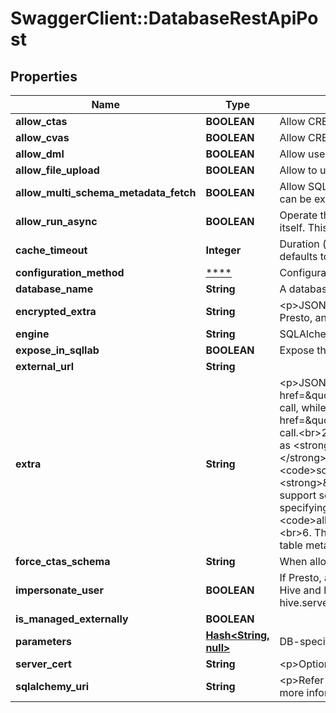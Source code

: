 # SwaggerClient::DatabaseRestApiPost

## Properties
Name | Type | Description | Notes
------------ | ------------- | ------------- | -------------
**allow_ctas** | **BOOLEAN** | Allow CREATE TABLE AS option in SQL Lab | [optional] 
**allow_cvas** | **BOOLEAN** | Allow CREATE VIEW AS option in SQL Lab | [optional] 
**allow_dml** | **BOOLEAN** | Allow users to run non-SELECT statements (UPDATE, DELETE, CREATE, ...) in SQL Lab | [optional] 
**allow_file_upload** | **BOOLEAN** | Allow to upload CSV file data into this databaseIf selected, please set the schemas allowed for csv upload in Extra. | [optional] 
**allow_multi_schema_metadata_fetch** | **BOOLEAN** | Allow SQL Lab to fetch a list of all tables and all views across all database schemas. For large data warehouse with thousands of tables, this can be expensive and put strain on the system. | [optional] 
**allow_run_async** | **BOOLEAN** | Operate the database in asynchronous mode, meaning  that the queries are executed on remote workers as opposed to on the web server itself. This assumes that you have a Celery worker setup as well as a results backend. Refer to the installation docs for more information. | [optional] 
**cache_timeout** | **Integer** | Duration (in seconds) of the caching timeout for charts of this database. A timeout of 0 indicates that the cache never expires. Note this defaults to the global timeout if undefined. | [optional] 
**configuration_method** | [****](.md) | Configuration_method is used on the frontend to inform the backend whether to explode parameters or to provide only a sqlalchemy_uri. | [optional] 
**database_name** | **String** | A database name to identify this connection. | 
**encrypted_extra** | **String** | &lt;p&gt;JSON string containing additional connection configuration.&lt;br&gt;This is used to provide connection information for systems like Hive, Presto, and BigQuery, which do not conform to the username:password syntax normally used by SQLAlchemy.&lt;/p&gt; | [optional] 
**engine** | **String** | SQLAlchemy engine to use | [optional] 
**expose_in_sqllab** | **BOOLEAN** | Expose this database to SQLLab | [optional] 
**external_url** | **String** |  | [optional] 
**extra** | **String** | &lt;p&gt;JSON string containing extra configuration elements.&lt;br&gt;1. The &lt;code&gt;engine_params&lt;/code&gt; object gets unpacked into the &lt;a href&#x3D;\&quot;https://docs.sqlalchemy.org/en/latest/core/engines.html#sqlalchemy.create_engine\&quot;&gt;sqlalchemy.create_engine&lt;/a&gt; call, while the &lt;code&gt;metadata_params&lt;/code&gt; gets unpacked into the &lt;a href&#x3D;\&quot;https://docs.sqlalchemy.org/en/rel_1_0/core/metadata.html#sqlalchemy.schema.MetaData\&quot;&gt;sqlalchemy.MetaData&lt;/a&gt; call.&lt;br&gt;2. The &lt;code&gt;metadata_cache_timeout&lt;/code&gt; is a cache timeout setting in seconds for metadata fetch of this database. Specify it as &lt;strong&gt;\&quot;metadata_cache_timeout\&quot;: {\&quot;schema_cache_timeout\&quot;: 600, \&quot;table_cache_timeout\&quot;: 600}&lt;/strong&gt;. If unset, cache will not be enabled for the functionality. A timeout of 0 indicates that the cache never expires.&lt;br&gt;3. The &lt;code&gt;schemas_allowed_for_file_upload&lt;/code&gt; is a comma separated list of schemas that CSVs are allowed to upload to. Specify it as &lt;strong&gt;\&quot;schemas_allowed_for_file_upload\&quot;: [\&quot;public\&quot;, \&quot;csv_upload\&quot;]&lt;/strong&gt;. If database flavor does not support schema or any schema is allowed to be accessed, just leave the list empty&lt;br&gt;4. The &lt;code&gt;version&lt;/code&gt; field is a string specifying the this db&#x27;s version. This should be used with Presto DBs so that the syntax is correct&lt;br&gt;5. The &lt;code&gt;allows_virtual_table_explore&lt;/code&gt; field is a boolean specifying whether or not the Explore button in SQL Lab results is shown.&lt;br&gt;6. The &lt;code&gt;disable_data_preview&lt;/code&gt; field is a boolean specifying whether or not data preview queries will be run when fetching table metadata in SQL Lab.&lt;/p&gt; | [optional] 
**force_ctas_schema** | **String** | When allowing CREATE TABLE AS option in SQL Lab, this option forces the table to be created in this schema | [optional] 
**impersonate_user** | **BOOLEAN** | If Presto, all the queries in SQL Lab are going to be executed as the currently logged on user who must have permission to run them.&lt;br/&gt;If Hive and hive.server2.enable.doAs is enabled, will run the queries as service account, but impersonate the currently logged on user via hive.server2.proxy.user property. | [optional] 
**is_managed_externally** | **BOOLEAN** |  | [optional] 
**parameters** | [**Hash&lt;String, null&gt;**](.md) | DB-specific parameters for configuration | [optional] 
**server_cert** | **String** | &lt;p&gt;Optional CA_BUNDLE contents to validate HTTPS requests. Only available on certain database engines.&lt;/p&gt; | [optional] 
**sqlalchemy_uri** | **String** | &lt;p&gt;Refer to the &lt;a href&#x3D;\&quot;https://docs.sqlalchemy.org/en/rel_1_2/core/engines.html#database-urls\&quot;&gt;SqlAlchemy docs&lt;/a&gt; for more information on how to structure your URI.&lt;/p&gt; | [optional] 

